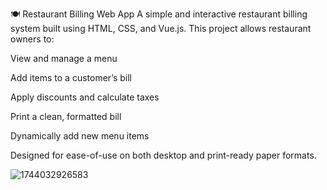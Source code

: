 🍽️ Restaurant Billing Web App
A simple and interactive restaurant billing system built using HTML, CSS, and Vue.js.
This project allows restaurant owners to:

View and manage a menu

Add items to a customer’s bill

Apply discounts and calculate taxes

Print a clean, formatted bill

Dynamically add new menu items

Designed for ease-of-use on both desktop and print-ready paper formats.



![1744032926583](https://github.com/user-attachments/assets/d20ad898-42bc-4268-b49a-76630b1b5529)
